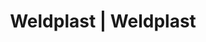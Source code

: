 ---
Link: "file:/Users/vinayakpatel/Downloads/www.weldplast.cz/eshop_products_compare/add/eshop-products-variant104"
product_name: "null"
product_id: "null"
title: "Weldplast | Weldplast"
product_desc: ""
product_specs: ""
product_downloads: ""
href: ""
accessories: ""
similar_products: ""
---